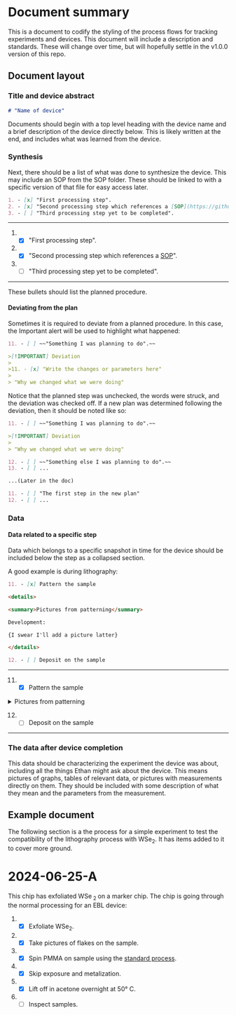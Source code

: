 # Document summary

This is a document to codify the styling of the process flows for tracking experiments and devices. This document will  include a description and standards. These will change over time, but will hopefully settle in the v1.0.0 version of this repo.

## Document layout

### Title and device abstract

```md
# "Name of device"
```

Documents should begin with a top level heading with the device name and a brief description of the device directly below. This is likely written at the end, and includes what was learned from the device.

### Synthesis

Next, there should be a list of what was done to synthesize the device. This may include an SOP from the SOP folder. These should be linked to with a specific version of that file for easy access later. 

```md
1. - [x] "First processing step".  
2. - [x] "Second processing step which references a [SOP](https://github.com/AugustinGriswold/DocProc/blob/8e67af750028c14f1990ef5a015af7ecc777fa5d/Processes/Lithography/PMMA.md)".
3. - [ ] "Third processing step yet to be completed".
```

---

1. - [x] "First processing step".  
2. - [x] "Second processing step which references a [SOP](https://github.com/AugustinGriswold/DocProc/blob/8e67af750028c14f1990ef5a015af7ecc777fa5d/Processes/Lithography/PMMA.md)".
3. - [ ] "Third processing step yet to be completed".

---
These bullets should list the planned procedure.

#### Deviating from the plan

Sometimes it is required to deviate from a planned procedure. In this case, the Important alert will be used to highlight what happened:

```md
11. - [ ] ~~"Something I was planning to do".~~

>[!IMPORTANT] Deviation
>
>11. - [x] "Write the changes or parameters here"  
>
> "Why we changed what we were doing"
```

Notice that the planned step was unchecked, the words were struck, and the deviation was checked off. If a new plan was determined following the deviation, then it should be noted like so:

```md
11. - [ ] ~~"Something I was planning to do".~~

>[!IMPORTANT] Deviation
>
> "Why we changed what we were doing"

12. - [ ] ~~"Something else I was planning to do".~~
13. - [ ] ...

...(Later in the doc)

11. - [ ] "The first step in the new plan"
12. - [ ] ...
```

### Data

#### Data related to a specific step

Data which belongs to a specific snapshot in time for the device should be included below the step as a collapsed section.

A good example is during lithography:

```md
11. - [x] Pattern the sample

<details>

<summary>Pictures from patterning</summary>

Development:

{I swear I'll add a picture latter}

</details>

12. - [ ] Deposit on the sample
```

---

11. - [x] Pattern the sample

<details>

<summary>Pictures from patterning</summary>

Development:

{I swear I'll add a picture latter}

</details>

12. - [ ] Deposit on the sample

---

### The data after device completion

This data should be characterizing the experiment the device was about, including all the things Ethan might ask about the device. This means pictures of graphs, tables of relevant data, or pictures with measurements directly on them. They should be included with some description of what they mean and the parameters from the measurement.





## Example document

The following section is a the process for a simple experiment to test the compatibility of the lithography process with WSe<sub>2</sub>. It has items added to it to cover more ground.

# 2024-06-25-A

This chip has exfoliated WSe<sub> 2 </sub> on a marker chip. The chip is going through the normal processing for an EBL device:

1. - [x] Exfoliate WSe<sub>2</sub>.  
2. - [x] Take pictures of flakes on the sample.
3. - [x] Spin PMMA on sample using the [standard process](https://github.com/AugustinGriswold/DocProc/blob/8e67af750028c14f1990ef5a015af7ecc777fa5d/Processes/Lithography/PMMA.md).
4. - [x] Skip exposure and metalization.
5. - [x] Lift off in acetone overnight at 50&deg; C.
6. - [ ] Inspect samples.
